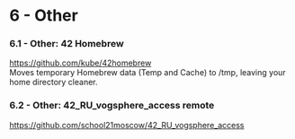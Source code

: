 # 6 - Other #

### 6.1 - Other: 42 Homebrew ###
https://github.com/kube/42homebrew    
Moves temporary Homebrew data (Temp and Cache) to /tmp, leaving your home directory cleaner.

### 6.2 - Other: 42_RU_vogsphere_access remote ###
https://github.com/school21moscow/42_RU_vogsphere_access